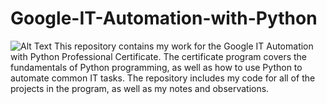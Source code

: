 # Google-IT-Automation-with-Python

![Alt Text](./Google.png)
This repository contains my work for the Google IT Automation with Python Professional Certificate. The certificate program covers the fundamentals of Python programming, as well as how to use Python to automate common IT tasks. The repository includes my code for all of the projects in the program, as well as my notes and observations.
